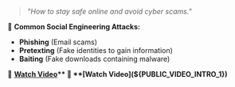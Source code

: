 > *"How to stay safe online and avoid cyber scams."*

🚨 **Common Social Engineering Attacks:**
- **Phishing** (Email scams)
- **Pretexting** (Fake identities to gain information)
- **Baiting** (Fake downloads containing malware)

🎥 **[Watch Video](${PUBLIC_VIDEO_INTRO_1})**  
🎥 **[Watch Video](${PUBLIC_VIDEO_INTRO_1})**  